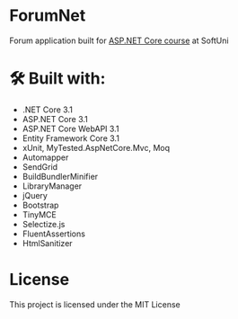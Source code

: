 # ForumNet
<p>Forum application built for <a href="https://softuni.bg/trainings/2796/asp-net-core-february-2020">ASP.NET Core course</a> at SoftUni</p>

# 🛠 Built with:
* .NET Core 3.1
* ASP.NET Core 3.1
* ASP.NET Core WebAPI 3.1
* Entity Framework Core 3.1
* xUnit, MyTested.AspNetCore.Mvc, Moq
* Automapper
* SendGrid
* BuildBundlerMinifier
* LibraryManager
* jQuery
* Bootstrap
* TinyMCE
* Selectize.js
* FluentAssertions
* HtmlSanitizer

# License

This project is licensed under the MIT License
